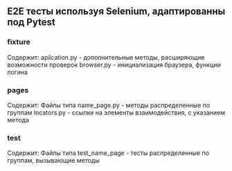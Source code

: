 ## E2E тесты используя Selenium, адаптированны под Pytest

### fixture
Содержит:
apilcation.py - дополнительные методы, расширяющие возможности проверок
browser.py - инициализация браузера, функции логина

### pages
Содержит:
Файлы типа name_page.py - методы распределенные по группам
locators.py - ссылки на элементы взаимодействия, с указанием метода

### test
Содержит:
Файлы типа test_name_page - тесты распределенные по группам, вызывающие методы 